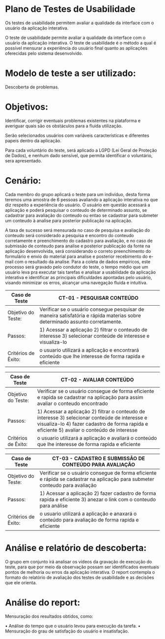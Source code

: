 # Plano de Testes de Usabilidade

Os testes de usabilidade permitem avaliar a qualidade da interface com o usuário da aplicação interativa.

O teste de usabilidade permite avaliar a qualidade da interface com o usuário da aplicação interativa. O teste de usabilidade é o método a qual é possível mensurar a experiência do usuário final quanto as aplicações oferecidas pelo sistema desenvolvido.

# Modelo de teste a ser utilizado: 
Descoberta de problemas. 

# Objetivos: 
Identificar, corrigir eventuais problemas existentes na plataforma e averiguar quais são os obstáculos para a fluida utilização.

Serão selecionados usuários com variáveis características e diferentes papeis dentro da aplicação.

Para cada voluntário do teste, será aplicado a LGPD (Lei Geral de Proteção de Dados), e nenhum dado sensível, que permita identificar o voluntário,  sera apresentado.

# Cenário:
Cada membro do grupo aplicará o teste para um indivíduo, desta forma teremos uma amostra de 6 pessoas avaliando a aplicação interativa no que diz respeito a experiência do usuário. O usuário em questão acessará a aplicação e poderá pesquisar o conteudo de determinado assunto, se cadastrar para avaliação do conteudo ou entao se cadastrar para submeter um conteudo à analise para posterior publicação na aplicação.

A taxa de sucesso será mensurada no caso de pesquisa e avaliação do conteudo será considerado a pesquisa e encontro do conteudo corretamente e preenchimento do cadastro para avaliação, e no caso de submissão de conteudo para analise e posterior publicação da fonte na aplicação desenvolvida, será considerando o correto preenchimento do formulário e envio do material para analise e posterior recebimento do e-mail com o resultado da analise. Para a coleta de dados empíricos, este processo será gravado pelo condutor do teste, o tempo médio que um usuário leva pra executar tais tarefas e analisar a usabilidade da aplicação interativa e identificar as principais dificuldades apontadas pelo usuário, visando minimizar os erros, alcançar uma navegação fluída e intuitiva.



|  **Caso de Teste**  |  **CT-01  - PESQUISAR CONTEÚDO**                                                                              |
|--|--|
| Objetivo do Teste:   | Verificar se o usuário consegue pesquisar de maneira satisfatória e rápida materias sobre determinado assunto corretamente.                   | 
| Passos:              | 1) Acessar a aplicação 2) filtrar o conteudo de interesse 3) selecionar conteúde de interesse e visualiza-lo |
| Critérios de Êxito:  | o usuario utilizará a aplicação e encontrará conteúdo que lhe interesse de forma rapida e eficiente                                      |


|  **Caso de Teste**  |  **CT-02  -  AVALIAR CONTEÚDO**                                                                              |
|--|--|
| Objetivo do Teste:   | Verificar se o usuário consegue de forma eficiente e rapida se cadastrar na aplicação para assim avaliar o conteudo encontrado               | 
| Passos:              | 1) Acessar a aplicação 2) filtrar o conteudo de interesse 3) selecionar conteúde de interesse e visualiza-lo 4) fazer cadastro de forma rapida e eficiente 5) avaliar o conteúdo de interesse |
| Critérios de Êxito:  | o usuario utilizará a aplicação e avaliará o  conteúdo que lhe interesse de forma rapida e eficiente                                |


|  **Caso de Teste**  |  **CT-03  -  CADASTRO E SUBMISSÃO DE CONTEÚDO PARA AVALIAÇÃO**                                                                              |
|--|--|
| Objetivo do Teste:   | Verificar se o usuário consegue de forma eficiente e rápida se cadastrar na aplicação para submeter conteudo para avaliação             | 
| Passos:              | 1) Acessar a aplicação 2) fazer cadastro de forma rapida e eficiente 3) anezar o link com o conteudo para análise |
| Critérios de Êxito:  | o usuario utilizará a aplicação e anaxará o conteúdo para avaliação de forma rapida e eficiente                                |


# Análise e relatório de descoberta:
O grupo em conjunto irá analisar os vídeos da gravação de execução do teste, para que por meio da observação possam ser identificados eventuais pontos de melhoria ou erros da aplicação interativa. O report contempla o formato do relatório de avaliação dos testes de usabilidade e as decisões que ele orienta.

# Análise do report:
Mensuração dos resultados obtidos, como:

• Análise do tempo que o usuário levou para execução da tarefa. 
• Mensuração do grau de satisfação do usuário e insatisfação.




